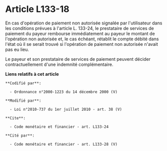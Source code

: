 # Article L133-18

En cas d'opération de paiement non autorisée signalée par l'utilisateur dans les conditions prévues à l'article L. 133-24, le
prestataire de services de paiement du payeur rembourse immédiatement au payeur le montant de l'opération non autorisée et,
le cas échéant, rétablit le compte débité dans l'état où il se serait trouvé si l'opération de paiement non autorisée n'avait
pas eu lieu. 

Le payeur et son prestataire de services de paiement peuvent décider contractuellement d'une indemnité complémentaire.

**Liens relatifs à cet article**

	**Codifié par**:

	  - Ordonnance n°2000-1223 du 14 décembre 2000 (V)

	**Modifié par**:

	  - Loi n°2010-737 du 1er juillet 2010 - art. 38 (V)

	**Cite**:

	  - Code monétaire et financier - art. L133-24

	**Cité par**:

	  - Code monétaire et financier - art. L133-28 (V)
